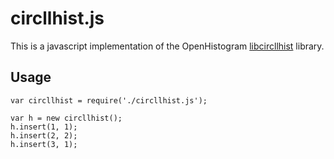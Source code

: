 # circllhist.js

This is a javascript implementation of the OpenHistogram [libcircllhist](https://github.com/openhistogram/libcircllhist) library.


## Usage

```
var circllhist = require('./circllhist.js');

var h = new circllhist();
h.insert(1, 1);
h.insert(2, 2);
h.insert(3, 1);

